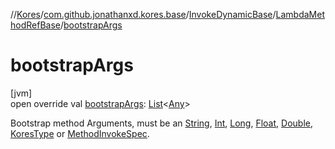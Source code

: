 //[Kores](../../../../index.md)/[com.github.jonathanxd.kores.base](../../index.md)/[InvokeDynamicBase](../index.md)/[LambdaMethodRefBase](index.md)/[bootstrapArgs](bootstrap-args.md)

# bootstrapArgs

[jvm]\
open override val [bootstrapArgs](bootstrap-args.md): [List](https://kotlinlang.org/api/latest/jvm/stdlib/kotlin.collections/-list/index.html)<[Any](https://kotlinlang.org/api/latest/jvm/stdlib/kotlin/-any/index.html)>

Bootstrap method Arguments, must be an [String](https://kotlinlang.org/api/latest/jvm/stdlib/kotlin/-string/index.html), [Int](https://kotlinlang.org/api/latest/jvm/stdlib/kotlin/-int/index.html), [Long](https://kotlinlang.org/api/latest/jvm/stdlib/kotlin/-long/index.html), [Float](https://kotlinlang.org/api/latest/jvm/stdlib/kotlin/-float/index.html), [Double](https://kotlinlang.org/api/latest/jvm/stdlib/kotlin/-double/index.html), [KoresType](../../../com.github.jonathanxd.kores.type/-kores-type/index.md) or [MethodInvokeSpec](../../../com.github.jonathanxd.kores.common/-method-invoke-spec/index.md).
